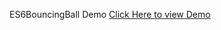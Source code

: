 ES6BouncingBall Demo
 <a href="https://vaibhavajaygupta.github.io/ES6BouncingBall/" target="_blank">Click Here to view Demo </a>